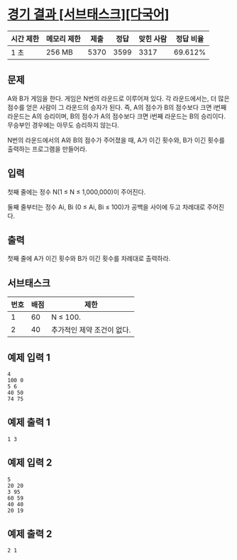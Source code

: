 # [경기 결과 [서브태스크][다국어]](https://www.acmicpc.net/problem/5523)

| 시간 제한 | 메모리 제한 | 제출 | 정답 | 맞힌 사람 | 정답 비율 |
| --- | --- | --- | --- | --- | --- |
| 1 초 | 256 MB | 5370 | 3599 | 3317 | 69.612% |

## 문제

A와 B가 게임을 한다. 게임은 N번의 라운드로 이루어져 있다. 각 라운드에서는, 더 많은 점수를 얻은 사람이 그 라운드의 승자가 된다. 즉, A의 점수가 B의 점수보다 크면 i번째 라운드는 A의 승리이며, B의 점수가 A의 점수보다 크면 i번째 라운드는 B의 승리이다. 무승부인 경우에는 아무도 승리하지 않는다.

N번의 라운드에서의 A와 B의 점수가 주어졌을 때, A가 이긴 횟수와, B가 이긴 횟수를 출력하는 프로그램을 만들어라.

## 입력

첫째 줄에는 정수 N(1 ≤ N ≤ 1,000,000)이 주어진다.

둘째 줄부터는 정수 Ai, Bi (0 ≤ Ai, Bi ≤ 100)가 공백을 사이에 두고 차례대로 주어진다.

## 출력

첫째 줄에 A가 이긴 횟수와 B가 이긴 횟수를 차례대로 출력하라.

## 서브태스크

| 번호 | 배점 | 제한 |
| --- | --- | --- |
| 1 | 60 | N ≤ 100. |
| 2 | 40 | 추가적인 제약 조건이 없다. |

## 예제 입력 1

```
4
100 0
5 6
40 50
74 75

```

## 예제 출력 1

```
1 3

```

## 예제 입력 2

```
5
20 20
3 95
60 59
40 40
20 19

```

## 예제 출력 2

```
2 1
```
